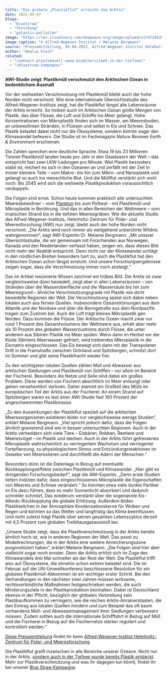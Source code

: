 ```yaml
---
title: "Die globale „Plastikflut“ erreicht die Arktis"
date: 2022-04-07
blogs: 
  - "bluestraw"
  - "forschung"
  - "pplastic-pollution"
image: "https://res.cloudinary.com/deepwave-org/image/upload/v1747245391/deepwave.org/Muell_auf_Meereis_002_MBergmann_AWI.jpg"
image_caption: "© Alfred-Wegener-Institut / Melanie Bergmann"
source: "Pressemitteilung, 05.04.2022, Alfred-Wegener-Institut Helmholtz-Zentrum für Polar- und Meeresforschung"
author: "Amalia Klein"
related: 
  - "/wohnort-plastikmuell-neue-biodiversitaet-in-der-tiefsee/"
  - "/bluestraw-kampagne/"
---
```


**AWI-Studie zeigt: Plastikmüll verschmutzt den Arktischen Ozean in bedenklichem Ausmaß**

Vor der weltweiten Verschmutzung mit Plastikmüll bleibt auch der hohe Norden nicht verschont. Wie eine internationale Übersichtsstudie des Alfred-Wegener-Instituts zeigt, hat die Plastikflut längst alle Lebensräume der Arktis erreicht. So treiben auch im Arktischen Ozean große Mengen von Plastik, das über Flüsse, die Luft und Schiffe ins Meer gelangt. Hohe Konzentrationen von Mikroplastik finden sich im Wasser, am Meeresboden, an unbewohnten Stränden, in Flüssen und selbst in Eis und Schnee. Das Plastik belastet dabei nicht nur die Ökosysteme, sondern könnte sogar den Klimawandel befeuern. Die Studie ist im Fachmagazin _Nature Reviews Earth & Environment_ erschienen.

Die Zahlen sprechen eine deutliche Sprache. Etwa 19 bis 23 Millionen Tonnen Plastikmüll landen heute pro Jahr in den Gewässern der Welt – das entspricht fast zwei LKW-Ladungen pro Minute. Weil Plastik besonders stabil ist, reichert es sich in den Ozeanen an und zerfällt mit der Zeit in immer kleinere Teile – vom Makro- bis hin zum Mikro- und Nanoplastik und gelangt so auch ins menschliche Blut. Und die Müllflut verstärkt sich wohl noch: Bis 2045 wird sich die weltweite Plastikproduktion voraussichtlich verdoppeln.

Die Folgen sind ernst. Schon heute kommen praktisch alle untersuchten Meeresbewohner – vom [Plankton](https://www.sciencedirect.com/science/article/pii/S0048969722019799?via%3Dihub) bis zum Pottwal - mit Plastikmüll und Mikroplastik in Berührung. Und das in allen Bereichen der Weltmeere – vom tropischen Strand bis in die tiefsten Meeresgräben. Wie die aktuelle Studie des Alfred-Wegener-Instituts, Helmholtz-Zentrum für Polar- und Meeresforschung (AWI) nun zeigt, bleibt auch der hohe Norden nicht verschont. „Die Arktis wird noch immer als weitgehend unberührte Wildnis wahrgenommen“, sagt AWI-Expertin Dr. Melanie Bergmann. „Mit unserer Übersichtsstudie, die wir gemeinsam mit Forschenden aus Norwegen, Kanada und den Niederlanden verfasst haben, zeigen wir, dass dieses Bild nicht mehr der Realität entspricht. Denn nicht nur der Klimawandel schlägt in den nördlichen Breiten besonders hart zu, auch die Plastikflut hat den Arktischen Ozean schon längst erreicht. Und unsere Forschungsergebnisse zeigen sogar, dass die Verschmutzung immer noch ansteigt.“

Das im Artikel resümierte Wissen zeichnet ein trübes Bild. Die Arktis ist zwar vergleichsweise dünn besiedelt, zeigt aber in allen Lebensräumen – von Stränden über die Wasseroberfläche und die Wassersäule bis hin zum Meeresgrund – ähnliche Verschmutzungsgrade mit Plastik wie dicht besiedelte Regionen der Welt. Die Verschmutzung speist sich dabei neben lokalen auch aus fernen Quellen. Insbesondere Ozeanströmungen aus dem Atlantik und der Nordsee und über die Beringstraße aus dem Nordpazifik tragen zum Zustrom bei. Auch die Luft trägt kleines Mikroplastik gen Norden. Dazu kommen die Flüsse. Der Arktische Ozean macht zwar nur rund 1 Prozent des Gesamtvolumens der Weltmeere aus, erhält aber mehr als 10 Prozent des globalen Wasserzustroms durch Flüsse, die unter anderem aus Sibirien Plastik ins Meer spülen. Wenn dann im Herbst vor der Küste Sibiriens Meerwasser gefriert, wird treibendes Mikroplastik in die Eismatrix eingeschlossen. Das Eis bewegt sich dann mit der Transpolaren Drift in die Framstraße zwischen Grönland und Spitzbergen, schmilzt dort im Sommer und gibt seine Plastikfracht wieder frei.

Zu den wichtigsten lokalen Quellen zählen Müll und Abwasser aus arktischen Siedlungen und Plastikmüll von Schiffen – vor allem im Bereich der Fischerei. Besonders die Netze und Seile sind dabei ein großes Problem. Diese werden von Fischern absichtlich im Meer entsorgt oder gehen versehentlich verloren. Daher stammt ein Großteil des Mülls im europäischen Teil der Arktis aus der Fischerei: An einem Strand auf Spitzbergen waren es laut einer AWI-Studie fast 100 Prozent der angeschwemmten Plastikmasse.

„Zu den Auswirkungen der Plastikflut speziell auf die arktischen Meeresorganismen existieren leider nur vergleichsweise wenige Studien“, erklärt Melanie Bergmann. „Viel spricht jedoch dafür, dass die Folgen ähnlich gravierend sind wie in besser untersuchten Regionen: Auch in der Arktis verheddern sich viele Tiere – Eisbären, Robben, Rentiere und Meeresvögel – im Plastik und sterben. Auch in der Arktis führt gefressenes Mikroplastik wahrscheinlich zu verringertem Wachstum und verringerter Fortpflanzung, zu physiologischem Stress und Entzündungsreaktionen im Gewebe von Meerestieren und durchfließt die Adern der Menschen.“

Besonders dünn ist die Datenlage in Bezug auf eventuelle Rückkopplungseffekte zwischen Plastikmüll und Klimawandel. „Hier gibt es dringenden Forschungsbedarf“, sagt die AWI-Expertin. „Denn erste Studien liefern Indizien dafür, dass eingeschlossenes Mikroplastik die Eigenschaften von Meereis und Schnee verändert.“ So könnten etwa viele dunkle Partikel im Eis dazu führen, dass es mehr Sonnenlicht absorbiert und dadurch schneller schmilzt. Das wiederum verstärkt über die sogenannte Eis-Albedo-Rückkopplung die globale Erhitzung. Außerdem bilden Plastikteilchen in der Atmosphäre Kondensationskerne für Wolken und Regen und könnten so das Wetter und langfristig das Klima beeinflussen. Und nicht zuletzt trägt Plastik über seinen gesamten Lebenszyklus derzeit mit 4,5 Prozent zum globalen Treibhausgasausstoß bei.

„Unsere Studie zeigt, dass die Plastikverschmutzung in der Arktis bereits ähnlich hoch ist, wie in anderen Regionen der Welt. Das passt zu Modellrechnungen, die in der Arktis eine weitere Anreicherungszone prognostiziert haben“, erklärt Melanie Bergmann. „Die Folgen sind hier aber vielleicht sogar noch ernster. Denn die Arktis erhitzt sich im Zuge des Klimawandels drei Mal schneller als der Rest der Welt. Die Plastikflut trifft also auf Ökosysteme, die ohnehin schon extrem belastet sind. Die im Februar auf der UN-Umweltkonferenz beschlossene Resolution für ein globales Plastikmüll-Abkommen ist ein wichtiger erster Schritt. Bei den Verhandlungen in den nächsten zwei Jahren müssen wirksame, rechtsverbindliche Maßnahmen festgeschrieben werden, die auch Minderungsziele in der Plastikproduktion beinhalten. Dabei ist Deutschland ebenso in der Pflicht, bezüglich der globalen Verbreitung sein Plastikaufkommen zu verringern, wie die reichen Arktis-Anrainerstaaten, die den Eintrag aus lokalen Quellen mindern und zum Beispiel das oft kaum vorhandene Müll- und Abwassermanagement ihrer Siedlungen verbessern müssen. Zudem sollten auch die internationale Schifffahrt in Bezug auf Müll und die Fischerei in Bezug auf die Fischernetze stärker reguliert und kontrolliert werden.“

[Diese Pressemitteilung](https://www.awi.de/ueber-uns/service/presse/presse-detailansicht/die-globale-plastikflut-erreicht-die-arktis.html) findet ihr beim [Alfred-Wegener-Institut Helmholtz-Zentrum für Polar- und Meeresforschung](https://www.awi.de/).

Die Plastikflut greift inzwischen in alle Bereiche unserer Ozeane. Nicht nur in der Arktis, [sondern auch in der Tiefsee wurde bereits Plastik entdeckt](https://www.deepwave.org/wohnort-plastikmuell-neue-biodiversitaet-in-der-tiefsee/). Mehr zur Plastikverschmutzung und was ihr dagegen tun könnt, findet ihr bei unserer [Blue Straw Kampagne](https://www.deepwave.org/bluestraw-kampagne/).
